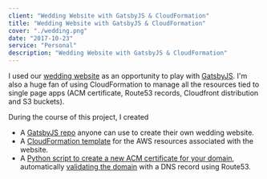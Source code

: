 ```yaml
---
client: "Wedding Website with GatsbyJS & CloudFormation"
title: "Wedding Website with GatsbyJS & CloudFormation"
cover: "./wedding.png"
date: "2017-10-23"
service: "Personal"
description: "Wedding Website with GatsbyJS & CloudFormation"
---
```


I used our [wedding website](https://dylbaum.com/) as an opportunity to play with [GatsbyJS](https://www.gatsbyjs.org/). I'm also a huge fan of using CloudFormation to manage all the resources tied to single page apps (ACM certificate, Route53 records, Cloudfront distribution and S3 buckets).

During the course of this project, I created 

* A [GatsbyJS repo](https://github.com/dylburger/dylbaum.com) anyone can use to create their own wedding website.
* A [CloudFormation template](https://github.com/dylburger/wedding-website-cloudformation-templates) for the AWS resources associated with the website.
* A [Python script to create a new ACM certificate for your domain](https://github.com/dylburger/create-and-validate-acm-certificate), automatically [validating the domain](https://docs.aws.amazon.com/acm/latest/userguide/gs-acm-validate-dns.html) with a DNS record using Route53.
